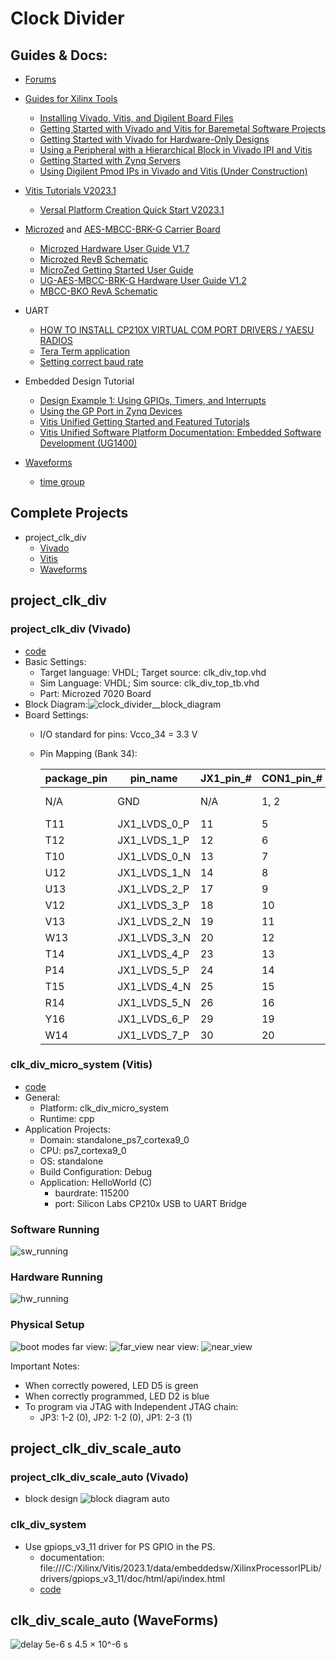 # Clock Divider
## Guides & Docs:
- [Forums](https://support.xilinx.com/s/topiccatalog?language=en_US&t=1719428356954)

- [Guides for Xilinx Tools](https://digilent.com/reference/programmable-logic/guides/start)
  - [Installing Vivado, Vitis, and Digilent Board Files](https://digilent.com/reference/programmable-logic/guides/installing-vivado-and-vitis)
  - [Getting Started with Vivado and Vitis for Baremetal Software Projects](https://digilent.com/reference/programmable-logic/guides/getting-started-with-ipi)
  - [Getting Started with Vivado for Hardware-Only Designs](https://digilent.com/reference/programmable-logic/guides/getting-started-with-vivado)
  - [Using a Peripheral with a Hierarchical Block in Vivado IPI and Vitis](https://digilent.com/reference/programmable-logic/guides/hierarchical-blocks)
  - [Getting Started with Zynq Servers](https://digilent.com/reference/programmable-logic/guides/zynq-servers)
  - [Using Digilent Pmod IPs in Vivado and Vitis (Under Construction)](https://digilent.com/reference/programmable-logic/guides/getting-started-with-pmod-ips)

- [Vitis Tutorials V2023.1](https://github.com/Xilinx/Vitis-Tutorials/tree/2023.1)
  - [Versal Platform Creation Quick Start V2023.1](https://github.com/Xilinx/Vitis-Tutorials/tree/2023.1/Getting_Started/Vitis_Platform)

- [Microzed](https://www.avnet.com/wps/portal/us/products/avnet-boards/avnet-board-families/microzed/microzed-board-family/) and [AES-MBCC-BRK-G Carrier Board](https://www.avnet.com/shop/us/products/avnet-engineering-services/aes-mbcc-brk-g-3074457345635221620/)
  - [Microzed Hardware User Guide V1.7](https://www.avnet.com/wps/wcm/connect/onesite/58eaef36-f0b2-4dd4-8440-540bdc2acd3d/5276-MicroZed-HW-UG-v1-7-V1.pdf?MOD=AJPERES&CACHEID=ROOTWORKSPACE.Z18_NA5A1I41L0ICD0ABNDMDDG0000-58eaef36-f0b2-4dd4-8440-540bdc2acd3d-nDjezWU)
  - [Microzed RevB Schematic](https://www.avnet.com/wps/wcm/connect/onesite/a597668b-80fc-4d8f-b46b-78a2949179fa/MicroZed_RevB_Schematic_130617_0.pdf?MOD=AJPERES&CACHEID=ROOTWORKSPACE.Z18_NA5A1I41L0ICD0ABNDMDDG0000-a597668b-80fc-4d8f-b46b-78a2949179fa-nDjikUA)
  - [MicroZed Getting Started User Guide](https://www.avnet.com/opasdata/d120001/medias/docus/4/Avnet-MicroZed-Getting-Started-EN-User-Guide.pdf)
  - [UG-AES-MBCC-BRK-G Hardware User Guide V1.2](https://www.avnet.com/opasdata/d120001/medias/docus/178/UG-AES-MBCC-BRK-G-V1_2.pdf)
  - [MBCC-BKO RevA Schematic](https://www.avnet.com/opasdata/d120001/medias/docus/58/AES-MBCC-BRK-G_RevA_Schematic_131114.pdf)

- UART
  - [HOW TO INSTALL CP210X VIRTUAL COM PORT DRIVERS / YAESU RADIOS](https://youtu.be/vuYs4A_kcsg?feature=shared)
  - [Tera Term application](https://github.com/TeraTermProject/teraterm/releases/tag/v5.2)
  - [Setting correct baud rate](https://support.xilinx.com/s/feed/0D54U00008VPpkRSAT?language=en_US)
  
- Embedded Design Tutorial
  - [Design Example 1: Using GPIOs, Timers, and Interrupts](https://xilinx.github.io/Embedded-Design-Tutorials/docs/2021.1/build/html/docs/Introduction/ZynqMPSoC-EDT/7-design1-using-gpio-timer-interrupts.html)
  - [Using the GP Port in Zynq Devices](https://xilinx.github.io/Embedded-Design-Tutorials/docs/2021.1/build/html/docs/Introduction/Zynq7000-EDT/5-using-gp-port-zynq.html)
  - [Vitis Unified Getting Started and Featured Tutorials](https://support.xilinx.com/s/question/0D54U0000889tzVSAQ/vitis-unified-getting-started-and-featured-tutorials)
  - [Vitis Unified Software Platform Documentation: Embedded Software Development (UG1400)](https://docs.amd.com/r/2023.1-English/ug1400-vitis-embedded/Getting-Started-with-Vitis)
- [Waveforms](https://digilent.com/reference/software/waveforms/waveforms-3/reference-manual)
  - [time group](https://digilent.com/reference/software/waveforms/waveforms-3/reference-manual#time_group)

## Complete Projects
- project_clk_div
  - [Vivado](https://drive.google.com/drive/folders/1MVpIfDdaT4xCy_9MWPoY92-JN2grqJfl?usp=drive_link)
  - [Vitis](https://drive.google.com/drive/folders/1dn9gKtykgUfu4NA-isNw90LeCfk_eG2B?usp=drive_link)
  - [Waveforms](https://drive.google.com/file/d/1IuKBD8jqbS1jIxpMCTqBa_CPN3KhbUxB/view?usp=drive_link)

## project_clk_div
### project_clk_div (Vivado)
- [code](./src/hw/)
- Basic Settings:
  - Target language: VHDL; Target source: clk_div_top.vhd
  - Sim Language: VHDL; Sim source: clk_div_top_tb.vhd
  - Part: Microzed 7020 Board
- Block Diagram:![clock_divider__block_diagram](./block%20diagram.png)
- Board Settings: 
  - I/O standard for pins: Vcco_34 = 3.3 V

  - Pin Mapping (Bank 34):
  
    | package_pin | pin_name | JX1_pin_# | CON1_pin_# | block_pin_name | DIO_# |
    | - | - | - | - | - | - |
    | N/A | GND | N/A | 1, 2 | N/A | GND, GND |
    | T11 | JX1_LVDS_0_P | 11 | 5 | sys_clk | 0 |
    | T12 | JX1_LVDS_1_P | 12 | 6 | out_ready | 1 |
    | T10 | JX1_LVDS_0_N | 13 | 7 | out_clk | 2 |
    | U12 | JX1_LVDS_1_N | 14 | 8 | clk_lost | 3 |
    | U13 | JX1_LVDS_2_P | 17 | 9 | rst_n | W1 |
    | V12 | JX1_LVDS_3_P | 18 | 10 | pps_clk | W2 |
    | V13 | JX1_LVDS_2_N | 19 | 11 | rst_n_monitor | 4 |
    | W13 | JX1_LVDS_3_N | 20 | 12 | pps_clk_monitor | 5 |
    | T14 | JX1_LVDS_4_P | 23 | 13 | sys_cnt0_bit | 6 |
    | P14 | JX1_LVDS_5_P | 24 | 14 | sys_cnt1_bit | 7 |
    | T15 | JX1_LVDS_4_N | 25 | 15 | sys_cnt2_bit | 8 |
    | R14 | JX1_LVDS_5_N | 26 | 16 | sys_cnt3_bit | 9 |
    | Y16 | JX1_LVDS_6_P | 29 | 19 | set_cnt_0 | 10 |
    | W14 | JX1_LVDS_7_P | 30 | 20 | set_cnt_1 | 11 |
    
    
    <!--| Y17 | JX1_LVDS_6_N | 31 | 21 | Dout[0] | 12 |
    | Y14 | JX1_LVDS_7_N | 32 | 22 |  | 14 | 
    | T16 | JX1_LVDS_8_P | 35 | 23 |  | 15 | -->

### clk_div_micro_system (Vitis)
- [code](./src/sw/)
- General:
  - Platform: clk_div_micro_system
  - Runtime: cpp
- Application Projects:
  - Domain: standalone_ps7_cortexa9_0
  - CPU: ps7_cortexa9_0
  - OS: standalone
  - Build Configuration: Debug
  - Application: HelloWorld (C)
    - baurdrate: 115200
    - port: Silicon Labs CP210x USB to UART Bridge

### Software Running
![sw_running](./sw_running.png)

### Hardware Running
![hw_running](./hw_running.png)

### Physical Setup
![boot modes](./Notes/boot_modes.png)
far view: ![far_view](./far_view.jpg)
near view: ![near_view](./near_view.jpg)

Important Notes:
- When correctly powered, LED D5 is green
- When correctly programmed, LED D2 is blue
- To program via JTAG with Independent JTAG chain:
  - JP3: 1-2 (0), JP2: 1-2 (0), JP1: 2-3 (1)

## project_clk_div_scale_auto
### project_clk_div_scale_auto (Vivado)
- block design
![block diagram auto](./block_diagram_scale_auto.png)

### clk_div_system

- Use gpiops_v3_11 driver for PS GPIO in the PS.
  - documentation: file:///C:/Xilinx/Vitis/2023.1/data/embeddedsw/XilinxProcessorIPLib/drivers/gpiops_v3_11/doc/html/api/index.html
  - [code](https://github.com/Xilinx/embeddedsw/tree/master/XilinxProcessorIPLib/drivers/gpiops)

## clk_div_scale_auto (WaveForms)
![delay](delay.png)
5e-6 s
4.5 × 10^-6 s